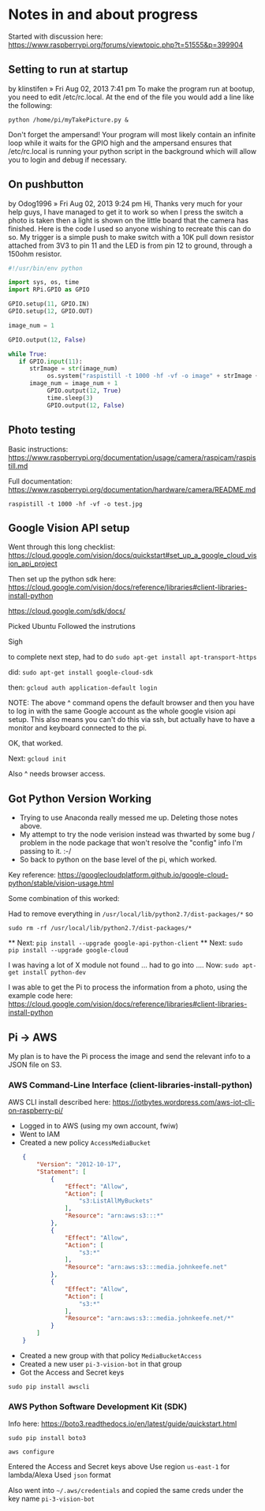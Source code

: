 # Notes in and about progress

Started with discussion here: https://www.raspberrypi.org/forums/viewtopic.php?t=51555&p=399904

## Setting to run at startup

by klinstifen » Fri Aug 02, 2013 7:41 pm
To make the program run at bootup, you need to edit /etc/rc.local. At the end of the file you would add a line like the following:

`python /home/pi/myTakePicture.py &`

Don't forget the ampersand! Your program will most likely contain an infinite loop while it waits for the GPIO high and the ampersand ensures that /etc/rc.local is running your python script in the background which will allow you to login and debug if necessary.

## On pushbutton

by Odog1996 » Fri Aug 02, 2013 9:24 pm
Hi,
Thanks very much for your help guys, I have managed to get it to work so when I press the switch a photo is taken then a light is shown on the little board that the camera has finished. Here is the code I used so anyone wishing to recreate this can do so. My trigger is a simple push to make switch with a 10K pull down resistor attached from 3V3 to pin 11 and the LED is from pin 12 to ground, through a 150ohm resistor.

```python
#!/usr/bin/env python

import sys, os, time
import RPi.GPIO as GPIO

GPIO.setup(11, GPIO.IN)
GPIO.setup(12, GPIO.OUT)

image_num = 1

GPIO.output(12, False)

while True:
   if GPIO.input(11):
      strImage = str(image_num)
           os.system("raspistill -t 1000 -hf -vf -o image" + strImage + ".jpg")
      image_num = image_num + 1
           GPIO.output(12, True)
           time.sleep(3)
           GPIO.output(12, False)
```

## Photo testing

Basic instructions:
https://www.raspberrypi.org/documentation/usage/camera/raspicam/raspistill.md

Full documentation:
https://www.raspberrypi.org/documentation/hardware/camera/README.md

`raspistill -t 1000 -hf -vf -o test.jpg`

## Google Vision API setup

Went through this long checklist:
https://cloud.google.com/vision/docs/quickstart#set_up_a_google_cloud_vision_api_project

Then set up the python sdk here:
https://cloud.google.com/vision/docs/reference/libraries#client-libraries-install-python

https://cloud.google.com/sdk/docs/

Picked Ubuntu
Followed the instrutions

Sigh

to complete next step, had to do `sudo apt-get install apt-transport-https`

did: `sudo apt-get install google-cloud-sdk`

then: `gcloud auth application-default login`

NOTE: The above ^ command opens the default browser and then you have to log in with the same Google account as the whole google vision api setup. This also means you can't do this via ssh, but actually have to have a monitor and keyboard connected to the pi.

OK, that worked.

Next: `gcloud init`

Also ^ needs browser access.

## Got Python Version Working

- Trying to use Anaconda really messed me up. Deleting those notes above.
- My attempt to try the node verision instead was thwarted by some bug / problem in the node package that won't resolve the "config" info I'm passing to it. :-/
- So back to python on the base level of the pi, which worked.

Key reference:
https://googlecloudplatform.github.io/google-cloud-python/stable/vision-usage.html

Some combination of this worked:

Had to remove everything in `/usr/local/lib/python2.7/dist-packages/*` so

`sudo rm -rf /usr/local/lib/python2.7/dist-packages/*`

** Next: `pip install --upgrade google-api-python-client`
** Next: `sudo pip install --upgrade google-cloud`

I was having a lot of X module not found ... had to go into ....
Now: `sudo apt-get install python-dev`

I was able to get the Pi to process the information from a photo, using the example code here:
https://cloud.google.com/vision/docs/reference/libraries#client-libraries-install-python

## Pi -> AWS

My plan is to have the Pi process the image and send the relevant info to a JSON file on S3.

### AWS Command-Line Interface (client-libraries-install-python)

AWS CLI install described here: https://iotbytes.wordpress.com/aws-iot-cli-on-raspberry-pi/

- Logged in to AWS (using my own account, fwiw)
- Went to IAM
- Created a new policy `AccessMediaBucket`
```json
    {
        "Version": "2012-10-17",
        "Statement": [
            {
                "Effect": "Allow",
                "Action": [
                    "s3:ListAllMyBuckets"
                ],
                "Resource": "arn:aws:s3:::*"
            },
            {
                "Effect": "Allow",
                "Action": [
                    "s3:*"
                ],
                "Resource": "arn:aws:s3:::media.johnkeefe.net"
            },
            {
                "Effect": "Allow",
                "Action": [
                    "s3:*"
                ],
                "Resource": "arn:aws:s3:::media.johnkeefe.net/*"
            }
        ]
    }
```
- Created a new group with that policy `MediaBucketAccess`
- Created a new user `pi-3-vision-bot` in that group
- Got the Access and Secret keys

`sudo pip install awscli`

### AWS Python Software Development Kit (SDK)

Info here: https://boto3.readthedocs.io/en/latest/guide/quickstart.html

`sudo pip install boto3`

`aws configure`

Entered the Access and Secret keys above
Use region `us-east-1` for lambda/Alexa
Used `json` format

Also went into `~/.aws/credentials` and copied the same creds under the key name `pi-3-vision-bot`





